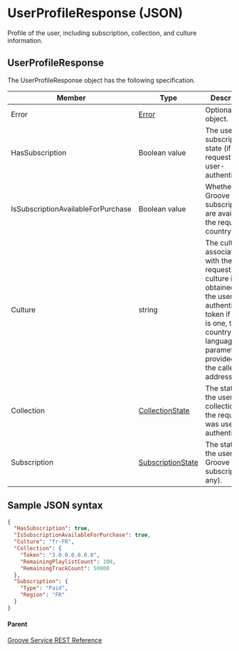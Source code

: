 # UserProfileResponse (JSON)
Profile of the user, including subscription, collection, and culture information.

## UserProfileResponse
The UserProfileResponse object has the following specification.

| **Member**                         | **Type**                                                             | **Description**                                                                                                                                                                                       |
|------------------------------------|----------------------------------------------------------------------|-------------------------------------------------------------------------------------------------------------------------------------------------------------------------------------------------------|
| Error                              | [Error](JSON-Error.md)                                               | Optional error object.                                                                                                                |
| HasSubscription                    | Boolean value                                                        | The user's subscription state (if the request was user-authenticated).                                                                                                   |
| IsSubscriptionAvailableForPurchase | Boolean value                                                        | Whether Groove Music subscriptions are available in the request's country or not.                                                                                                                   |
| Culture                            | string                                                               | The culture associated with the request. The culture is obtained from the user authentication token if there is one, the country and language URL parameters if provided, or the caller's IP address. |
| Collection                         | [CollectionState](JSON-CollectionState.md)                           | The state of the user's collection (if the request was user-authenticated).                                                                                                   |
| Subscription                       | [SubscriptionState](JSON-SubscriptionState.md)                       | The state of the user's Groove Music subscription (if any).                                                                                                                  |

## Sample JSON syntax
```json
{
  "HasSubscription": true,
  "IsSubscriptionAvailableForPurchase": true,
  "Culture": "fr-FR",
  "Collection": {
    "Token": "3.0.0.0.0.0.0",
    "RemainingPlaylistCount": 100,
    "RemainingTrackCount": 50000
  },
  "Subscription": {
    "Type": "Paid",
    "Region": "FR"
  }
}
```

#### Parent
[Groove Service REST Reference](overview.md)
